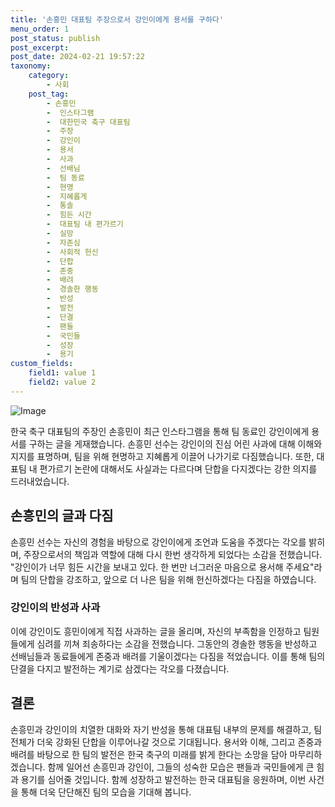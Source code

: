 ```yaml
---
title: '손흥민 대표팀 주장으로서 강인이에게 용서를 구하다'
menu_order: 1
post_status: publish
post_excerpt: 
post_date: 2024-02-21 19:57:22
taxonomy:
    category:
        - 사회
    post_tag:
        - 손흥민
        -  인스타그램
        -  대한민국 축구 대표팀
        -  주장
        -  강인이
        -  용서
        -  사과
        -  선배님
        -  팀 동료
        -  현명
        -  지혜롭게
        -  통솔
        -  힘든 시간
        -  대표팀 내 편가르기
        -  실망
        -  자존심
        -  사회적 헌신
        -  단합
        -  존중
        -  배려
        -  경솔한 행동
        -  반성
        -  발전
        -  단결
        -  팬들
        -  국민들
        -  성장
        -  용기
custom_fields:
    field1: value 1
    field2: value 2
---
```


![Image](https://imgnews.pstatic.net/image/052/2024/02/21/202402210837426053_d_20240221084106003.jpg?type=w647)

한국 축구 대표팀의 주장인 손흥민이 최근 인스타그램을 통해 팀 동료인 강인이에게 용서를 구하는 글을 게재했습니다. 손흥민 선수는 강인이의 진심 어린 사과에 대해 이해와 지지를 표명하며, 팀을 위해 현명하고 지혜롭게 이끌어 나가기로 다짐했습니다. 또한, 대표팀 내 편가르기 논란에 대해서도 사실과는 다르다며 단합을 다지겠다는 강한 의지를 드러내었습니다.
## 손흥민의 글과 다짐
손흥민 선수는 자신의 경험을 바탕으로 강인이에게 조언과 도움을 주겠다는 각오를 밝히며, 주장으로서의 책임과 역할에 대해 다시 한번 생각하게 되었다는 소감을 전했습니다. "강인이가 너무 힘든 시간을 보내고 있다. 한 번만 너그러운 마음으로 용서해 주세요"라며 팀의 단합을 강조하고, 앞으로 더 나은 팀을 위해 헌신하겠다는 다짐을 하였습니다.
### 강인이의 반성과 사과
이에 강인이도 흥민이에게 직접 사과하는 글을 올리며, 자신의 부족함을 인정하고 팀원들에게 심려를 끼쳐 죄송하다는 소감을 전했습니다. 그동안의 경솔한 행동을 반성하고 선배님들과 동료들에게 존중과 배려를 기울이겠다는 다짐을 적었습니다. 이를 통해 팀의 단결을 다지고 발전하는 계기로 삼겠다는 각오를 다졌습니다.
## 결론
손흥민과 강인이의 치열한 대화와 자기 반성을 통해 대표팀 내부의 문제를 해결하고, 팀 전체가 더욱 강화된 단합을 이루어나갈 것으로 기대됩니다. 용서와 이해, 그리고 존중과 배려를 바탕으로 한 팀의 발전은 한국 축구의 미래를 밝게 한다는 소망을 담아 마무리하겠습니다. 함께 일어선 손흥민과 강인이, 그들의 성숙한 모습은 팬들과 국민들에게 큰 힘과 용기를 심어줄 것입니다. 함께 성장하고 발전하는 한국 대표팀을 응원하며, 이번 사건을 통해 더욱 단단해진 팀의 모습을 기대해 봅니다.
